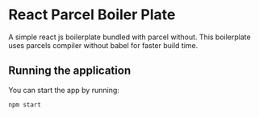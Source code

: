 <!-- @format -->

# React Parcel Boiler Plate

A simple react js boilerplate bundled with parcel without. This boilerplate uses parcels compiler without babel for faster build time.

## Running the application

You can start the app by running:

```
npm start
```

